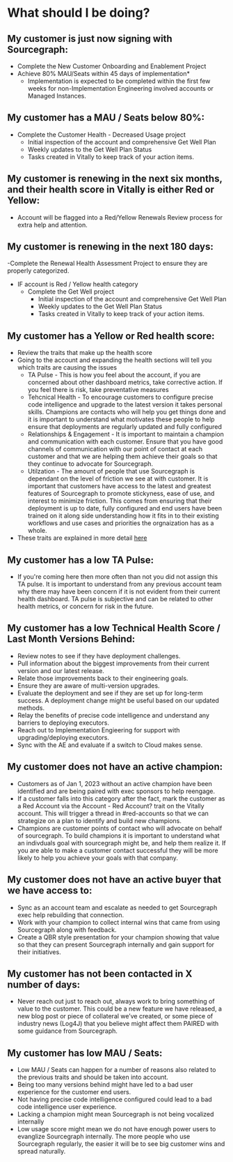 # What should I be doing?

## My customer is just now signing with Sourcegraph:

- Complete the New Customer Onboarding and Enablement Project
- Achieve 80% MAU/Seats within 45 days of implementation\*
  - Implementation is expected to be completed within the first few weeks for non-Implementation Engineering involved accounts or Managed Instances.

## My customer has a MAU / Seats below 80%:

- Complete the Customer Health - Decreased Usage project
  - Initial inspection of the account and comprehensive Get Well Plan
  - Weekly updates to the Get Well Plan Status
  - Tasks created in Vitally to keep track of your action items.

## My customer is renewing in the next six months, and their health score in Vitally is either Red or Yellow:

- Account will be flagged into a Red/Yellow Renewals Review process for extra help and attention.

## My customer is renewing in the next 180 days:

-Complete the Renewal Health Assessment Project to ensure they are properly categorized.

- IF account is Red / Yellow health category
  - Complete the Get Well project
    - Initial inspection of the account and comprehensive Get Well Plan
    - Weekly updates to the Get Well Plan Status
    - Tasks created in Vitally to keep track of your action items.

## My customer has a Yellow or Red health score:

- Review the traits that make up the health score
- Going to the account and expanding the health sections will tell you which traits are causing the issues
  - TA Pulse - This is how you feel about the account, if you are concerned about other dashboard metrics, take corrective action. If you feel there is risk, take preventative measures
  - Tehcnical Health - To encourage customers to configure precise code intelligence and upgrade to the latest version it takes personal skills. Champions are contacts who will help you get things done and it is important to understand what motivates these people to help ensure that deployments are regularly updated and fully configured
  - Relationships & Engagement - It is important to maintain a champion and communication with each customer. Ensure that you have good channels of communication with our point of contact at each customer and that we are helping them achieve their goals so that they continue to advocate for Sourcegraph.
  - Utilzation - The amount of people that use Sourcegraph is dependant on the level of friction we see at with customer. It is important that customers have access to the latest and greatest features of Sourcegraph to promote stickyness, ease of use, and interest to minimize friction. This comes from ensuring that their deployment is up to date, fully configured and end users have been trained on it along side understanding how it fits in to their existing workflows and use cases and priorities the orgnaization has as a whole.
- These traits are explained in more detail [here](../team-culture/working-with-customers.md#customer-health)

## My customer has a low TA Pulse:

- If you're coming here then more often than not you did not assign this TA pulse. It is important to understand from any previous account team why there may have been concern if it is not evident from their current health dashboard. TA pulse is subjective and can be related to other health metrics, or concern for risk in the future.

## My customer has a low Technical Health Score / Last Month Versions Behind:

- Review notes to see if they have deployment challenges.
- Pull information about the biggest improvements from their current version and our latest release.
- Relate those improvements back to their engineering goals.
- Ensure they are aware of multi-version upgrades.
- Evaluate the deployment and see if they are set up for long-term success. A deployment change might be useful based on our updated methods.
- Relay the benefits of precise code intelligence and understand any barriers to deploying executors.
- Reach out to Implementation Engieering for support with upgrading/deploying executors.
- Sync with the AE and evaluate if a switch to Cloud makes sense.

## My customer does not have an active champion:

- Customers as of Jan 1, 2023 without an active champion have been identified and are being paired with exec sponsors to help reengage.
- If a customer falls into this category after the fact, mark the customer as a Red Account via the Account - Red Account? trait on the Vitally account. This will trigger a thread in #red-accounts so that we can strategize on a plan to identify and build new champions.
- Champions are customer points of contact who will advocate on behalf of sourcegraph. To build champions it is important to understand what an indivduals goal with sourcegraph might be, and help them realize it. If you are able to make a customer contact successful they will be more likely to help you achieve your goals with that company.

## My customer does not have an active buyer that we have access to:

- Sync as an account team and escalate as needed to get Sourcegraph exec help rebuilding that connection.
- Work with your champion to collect internal wins that came from using Sourcegraph along with feedback.
- Create a QBR style presentation for your champion showing that value so that they can present Sourcegraph internally and gain support for their initiatives.

## My customer has not been contacted in X number of days:

- Never reach out just to reach out, always work to bring something of value to the customer. This could be a new feature we have released, a new blog post or piece of collateral we’ve created, or some piece of industry news (Log4J) that you believe might affect them PAIRED with some guidance from Sourcegraph.

<!-- ## My customer has a low Usage Score:

- \*\* Usage Score is DAU/MAU, weighted based on customer tenure, along a scale from 0-100. Technical health score is calculated monthly on the first of the month, using data from the previous month. So we calculated scores on Dec 1 for the month of November. DAU is an average of the daily active users for the month of November. MAU is the total MAUs for the month of November.
- Usage Score is a direct reflection of how active the MAU’s are. You could have 100% MAU / Seats but if everyone only logged in once, your Usage Score would be low.
- Dig into the customer's day to day activies. Build out an org chart to identify all the teams using sourcegraph and what they specifically do in the engineering or. With this information you will be able to help understand where sourcegraph can help in achieveing their KPIs and help developers add Sourcegraph to their daily workflows
- This is more of a responsive approach (You can use Batch Changes to help with any migrations, do you have any migrations coming up? Vs. “We’re working through a project now where we need to upgrade our terraform packages across teams.”)
- Listen and advise. -->

## My customer has low MAU / Seats:

- Low MAU / Seats can happen for a number of reasons also related to the previous traits and should be taken into account.
- Being too many versions behind might have led to a bad user experience for the customer end users.
- Not having precise code intelligence configured could lead to a bad code intelligence user experience.
- Lacking a champion might mean Sourcegraph is not being vocalized internally
- Low usage score might mean we do not have enough power users to evanglize Sourcegraph internally. The more people who use Sourcegraph regularly, the easier it will be to see big customer wins and spread naturally.
